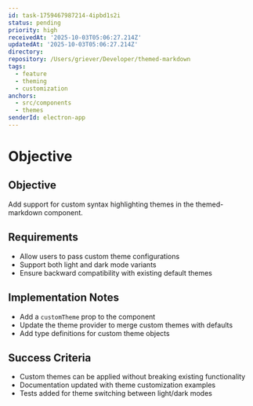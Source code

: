 ```yaml
---
id: task-1759467987214-4ipbd1s2i
status: pending
priority: high
receivedAt: '2025-10-03T05:06:27.214Z'
updatedAt: '2025-10-03T05:06:27.214Z'
directory:
repository: /Users/griever/Developer/themed-markdown
tags:
  - feature
  - theming
  - customization
anchors:
  - src/components
  - themes
senderId: electron-app
---
```


# Objective

## Objective

Add support for custom syntax highlighting themes in the themed-markdown component.

## Requirements

- Allow users to pass custom theme configurations
- Support both light and dark mode variants
- Ensure backward compatibility with existing default themes

## Implementation Notes

- Add a `customTheme` prop to the component
- Update the theme provider to merge custom themes with defaults
- Add type definitions for custom theme objects

## Success Criteria

- Custom themes can be applied without breaking existing functionality
- Documentation updated with theme customization examples
- Tests added for theme switching between light/dark modes
